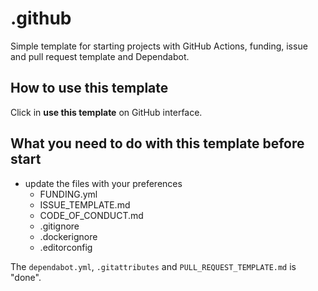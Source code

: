 # .github

Simple template for starting projects with GitHub Actions, funding, issue and pull request template and Dependabot.

## How to use this template

Click in **use this template** on GitHub interface.

## What you need to do with this template before start

- update the files with your preferences
  - FUNDING.yml
  - ISSUE_TEMPLATE.md
  - CODE_OF_CONDUCT.md
  - .gitignore
  - .dockerignore
  - .editorconfig

The `dependabot.yml`, `.gitattributes` and `PULL_REQUEST_TEMPLATE.md` is "done".
